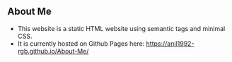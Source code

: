 ## About Me 

* This website is a static HTML website using semantic tags and minimal CSS. 
* It is currently hosted on Github Pages here: https://anil1992-rgb.github.io/About-Me/
